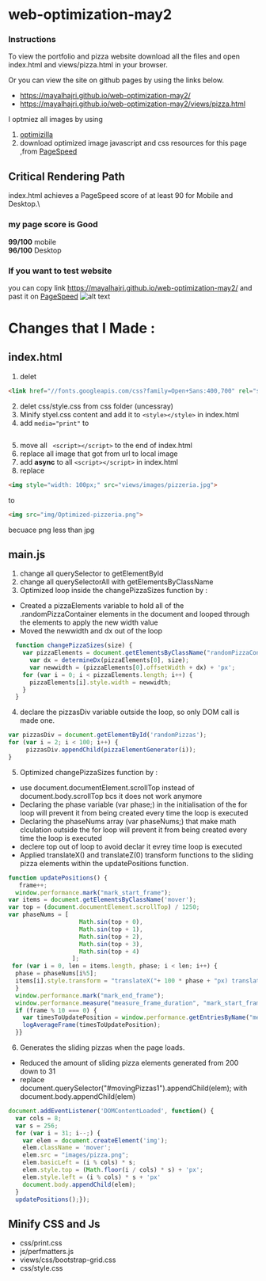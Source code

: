# web-optimization-may2
### Instructions
To view the portfolio and pizza website download all the files and open index.html and views/pizza.html in your browser.

Or you can view the site on github pages by using the links below.
* https://mayalhajri.github.io/web-optimization-may2/
* https://mayalhajri.github.io/web-optimization-may2/views/pizza.html

I optmiez all images by using 
1. [optimizilla](http://optimizilla.com/)  
2. download optimized image javascript and css resources for this page ,from [PageSpeed](https://developers.google.com/speed/pagespeed/insights/) 
## Critical Rendering Path
index.html achieves a PageSpeed score of at least 90 for Mobile and Desktop.\
### my page score is **Good**
**99/100** mobile\
**96/100** Desktop


### If you want to test website 
you can copy link https://mayalhajri.github.io/web-optimization-may2/ and past it on [PageSpeed](https://developers.google.com/speed/pagespeed/insights/) 
![alt text](https://i.imgur.com/yMb8C5R.png)


# Changes that I Made : 
## index.html
1. delet 
```html
<link href="//fonts.googleapis.com/css?family=Open+Sans:400,700" rel="stylesheet">
```
2. delet css/style.css from css folder (uncessray) 
3. Minify styel.css content and add it to ``` <style></style> ```
in index.html
4. add ``` media="print" ``` 
to
``` <link href="css/print.css" rel="stylesheet" media="print">
```
5. move all 
``` <script></script>```
to the end of index.html
6. replace all image that got from url to local image 
7. add **async**  to all ```<script></script>```  in index.html
8. replace 
```html 
<img style="width: 100px;" src="views/images/pizzeria.jpg"> 
```
to 
```html
<img src="img/Optimized-pizzeria.png"> 
```
becuace png less than jpg 
## main.js 
1. change all querySelector to  getElementById
2. change all querySelectorAll with getElementsByClassName
3. Optimized loop inside the changePizzaSizes function by : 
*  Created a pizzaElements variable to hold all of the .randomPizzaContainer elements in the document and looped through the elements to apply the new width value 
*  Moved the newwidth and dx out of the loop
```javascript
  function changePizzaSizes(size) {
    var pizzaElements = document.getElementsByClassName("randomPizzaContainer");
      var dx = determineDx(pizzaElements[0], size);
      var newwidth = (pizzaElements[0].offsetWidth + dx) + 'px';
    for (var i = 0; i < pizzaElements.length; i++) {
      pizzaElements[i].style.width = newwidth;
    }
  }
```
4. declare the pizzasDiv variable outside the loop, so only DOM call is made one.
```javascript
var pizzasDiv = document.getElementById('randomPizzas');
for (var i = 2; i < 100; i++) {
     pizzasDiv.appendChild(pizzaElementGenerator(i));
}
```
5. Optimized changePizzaSizes function by :
*  use document.documentElement.scrollTop instead of document.body.scrollTop bcs it does not work anymore
*  Declaring the phase variable (var phase;) in the initialisation of the for loop will prevent it from being created every time the loop is executed
*  Declaring the phaseNums array (var phaseNums;) that make math clculation outside the for loop will prevent it from being created every time the loop is executed 
*  declere top out of loop to avoid declar it evrey time loop is executed
*  Applied translateX() and translateZ(0) transform functions to the sliding pizza elements within the updatePositions function.
```javascript
function updatePositions() {
   frame++;
  window.performance.mark("mark_start_frame");
var items = document.getElementsByClassName('mover');
var top = (document.documentElement.scrollTop) / 1250;
var phaseNums = [
                    Math.sin(top + 0),
                    Math.sin(top + 1),
                    Math.sin(top + 2),
                    Math.sin(top + 3),
                    Math.sin(top + 4)
                  ];
 for (var i = 0, len = items.length, phase; i < len; i++) {
  phase = phaseNums[i%5];
  items[i].style.transform = "translateX("+ 100 * phase + "px) translateZ(0)";
  }
  window.performance.mark("mark_end_frame");
  window.performance.measure("measure_frame_duration", "mark_start_frame", "mark_end_frame");
  if (frame % 10 === 0) {
    var timesToUpdatePosition = window.performance.getEntriesByName("measure_frame_duration");
    logAverageFrame(timesToUpdatePosition);
  }}
  ```
  6. Generates the sliding pizzas when the page loads.
  *  Reduced the amount of sliding pizza elements generated from 200 down to 31
  *  replace document.querySelector("#movingPizzas1").appendChild(elem); with document.body.appendChild(elem)
```javascript
document.addEventListener('DOMContentLoaded', function() {
  var cols = 8;
  var s = 256;
  for (var i = 31; i--;) {
    var elem = document.createElement('img');
    elem.className = 'mover';
    elem.src = "images/pizza.png";
    elem.basicLeft = (i % cols) * s;
    elem.style.top = (Math.floor(i / cols) * s) + 'px';
    elem.style.left = (i % cols) * s + 'px'
    document.body.appendChild(elem);
  }  
  updatePositions();});
  ```
## Minify CSS and Js
* css/print.css
* js/perfmatters.js
* views/css/bootstrap-grid.css
* css/style.css
